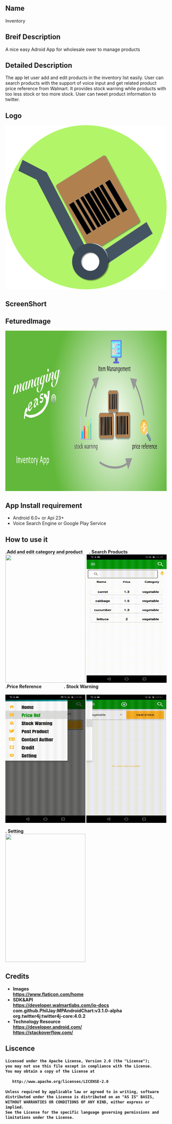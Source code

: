 ## Name
Inventory
## Breif Description
A nice easy Adroid App for wholesale ower to manage products 
## Detailed Description
The app let user add and edit products in the inventory list easily. User can search products with the support of voice input and get related product price reference from Walmart. It provides stock warning while products with too less stock or too more stock. User can tweet product information to twitter.
## Logo
<img src="https://github.com/JianqinWang01/Inventory-App/blob/master/Images/Inventory_Logo.png" data-canonical-src="https://github.com/JianqinWang01/Inventory-App/blob/master/Images/Inventory_Logo.png" width="512" height="512" /><br/>
## ScreenShort
## FeturedImage
<img src="https://github.com/JianqinWang01/Inventory-App/blob/master/Images/FeturedImage.png" data-canonical-src="https://github.com/JianqinWang01/Inventory-App/blob/master/Images/FeturedImage.png" width="1024" height="500" /><br/>
## App Install requirement
* Android 6.0+ or Api 23+
* Voice Search Engine or Google Play Service
## How to use it
<b>.Add and edit category and product</b> &nbsp; &nbsp;           <b>. Search Products</b><br/>
<img src="https://github.com/JianqinWang01/Inventory-App/blob/master/Images/Home.gif" data-canonical-src="https://github.com/JianqinWang01/Inventory-App/blob/master/Images/Home.gif" width="250" height="400" />&nbsp;<img src="https://github.com/JianqinWang01/Inventory-App/blob/master/Images/Search.gif" data-canonical-src="https://github.com/JianqinWang01/Inventory-App/blob/master/Images/Search.gif" width="250" height="400" /><br/>
<b>.Price Reference<b/> &nbsp; &nbsp;&nbsp;&nbsp;&nbsp;&nbsp;&nbsp;&nbsp;&nbsp;&nbsp;&nbsp;&nbsp;&nbsp;&nbsp;&nbsp;&nbsp;&nbsp;&nbsp; <b>. Stock Warning</b><br/><br>
<img src="https://github.com/JianqinWang01/Inventory-App/blob/master/Images/Price_Reference.gif" data-canonical-src="https://github.com/JianqinWang01/Inventory-App/blob/master/Images/Price_Reference.gif" width="250" height="400" />&nbsp;<img src="https://github.com/JianqinWang01/Inventory-App/blob/master/Images/StockWarning.gif" data-canonical-src="https://github.com/JianqinWang01/Inventory-App/blob/master/Images/StockWarning.gif" width="250" height="400" /><br/>

<b>. Setting</b><br/>
<img src="https://github.com/JianqinWang01/Inventory-App/blob/master/Images/setting.gif" data-canonical-src="https://github.com/JianqinWang01/Inventory-App/blob/master/Images/setting.gif" width="250" height="400" /><br/>

## Credits
* Images<br/>
   https://www.flaticon.com/home<br/>
* SDK&API<br/>
    https://developer.walmartlabs.com/io-docs<br/>
    com.github.PhilJay:MPAndroidChart:v3.1.0-alpha<br/>
    org.twitter4j:twitter4j-core:4.0.2<br/>
* Technology Resource<br/>
  https://developer.android.com/              
   https://stackoverflow.com/
## Liscence
```
Licensed under the Apache License, Version 2.0 (the "License");
you may not use this file except in compliance with the License.
You may obtain a copy of the License at

   http://www.apache.org/licenses/LICENSE-2.0

Unless required by applicable law or agreed to in writing, software
distributed under the License is distributed on an "AS IS" BASIS,
WITHOUT WARRANTIES OR CONDITIONS OF ANY KIND, either express or implied.
See the License for the specific language governing permissions and
limitations under the License.

```
